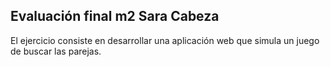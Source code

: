 
## Evaluación final m2 Sara Cabeza

El ejercicio consiste en desarrollar una aplicación web que simula un juego de buscar las parejas.
